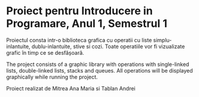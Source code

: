 # Proiect pentru Introducere in Programare, Anul 1, Semestrul 1

Proiectul consta intr-o biblioteca grafica cu operatii cu liste simplu-inlantuite, dublu-inlantuite, stive si cozi.
Toate operatiile vor fi vizualizate grafic în timp ce se desfășoară.

The project consists of a graphic library with operations with single-linked lists, double-linked lists, stacks and queues.
All operations will be displayed graphically while running the project.

Proiect realizat de Mitrea Ana Maria si Tablan Andrei


